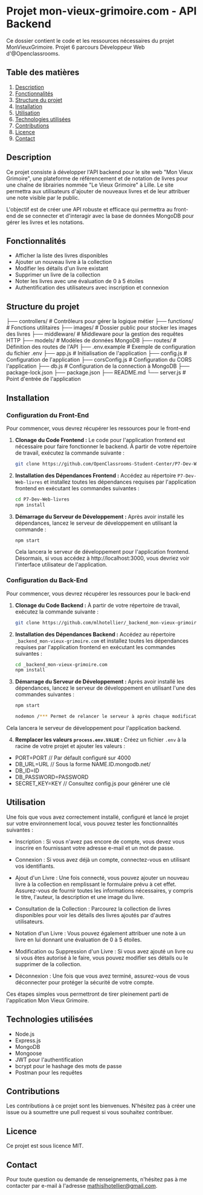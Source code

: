 # Projet mon-vieux-grimoire.com - API Backend

Ce dossier contient le code et les ressources nécessaires du projet MonVieuxGrimoire. Projet 6  parcours Développeur Web d'@Openclassrooms.

## Table des matières

1. [Description](#description)
2. [Fonctionnalités](#fonctionnalités)
3. [Structure du projet](#structure-du-projet)
4. [Installation](#installation)
5. [Utilisation](#utilisation)
6. [Technologies utilisées](#technologies-utilisées)
7. [Contributions](#contributions)
8. [Licence](#licence)
9. [Contact](#contact)

## Description

Ce projet consiste à développer l'API backend pour le site web "Mon Vieux Grimoire", une plateforme de référencement et de notation de livres pour une chaîne de librairies nommée "Le Vieux Grimoire" à Lille. Le site permettra aux utilisateurs d'ajouter de nouveaux livres et de leur attribuer une note visible par le public.

L'objectif est de créer une API robuste et efficace qui permettra au front-end de se connecter et d'interagir avec la base de données MongoDB pour gérer les livres et les notations.

## Fonctionnalités
- Afficher la liste des livres disponibles
- Ajouter un nouveau livre à la collection
- Modifier les détails d'un livre existant
- Supprimer un livre de la collection
- Noter les livres avec une évaluation de 0 à 5 étoiles
- Authentification des utilisateurs avec inscription et connexion

## Structure du projet
├── controllers/ # Contrôleurs pour gérer la logique métier
├── functions/ # Fonctions utilitaires
├── images/ # Dossier public pour stocker les images des livres
├── middleware/ # Middleware pour la gestion des requêtes HTTP
├── models/ # Modèles de données MongoDB
├── routes/ # Définition des routes de l'API
├── .env.example # Exemple de configuration du fichier .env
├── app.js # Initialisation de l'application
├── config.js # Configuration de l'application
├── corsConfig.js # Configuration du CORS l'application
├── db.js # Configuration de la connection à MongoDB
├── package-lock.json 
├── package.json 
├── README.md 
└── server.js # Point d'entrée de l'application

## Installation

### Configuration du Front-End

Pour commencer, vous devrez récupérer les ressources pour le front-end

1. **Clonage du Code Frontend :** Le code pour l'application frontend est nécessaire pour faire fonctionner le backend. À partir de votre répertoire de travail, exécutez la commande suivante :

    ```bash
    git clone https://github.com/OpenClassrooms-Student-Center/P7-Dev-Web-livres
    ```

2. **Installation des Dépendances Frontend :** Accédez au répertoire `P7-Dev-Web-livres` et installez toutes les dépendances requises par l'application frontend en exécutant les commandes suivantes :

    ```bash
    cd P7-Dev-Web-livres
    npm install
    ```

3. **Démarrage du Serveur de Développement :** Après avoir installé les dépendances, lancez le serveur de développement en utilisant la commande :

    ```bash
    npm start
    ```

    Cela lancera le serveur de développement pour l'application frontend. Désormais, si vous accédez à http://localhost:3000, vous devriez voir l'interface utilisateur de l'application.

### Configuration du Back-End

Pour commencer, vous devrez récupérer les ressources pour le back-end

1. **Clonage du Code Backend :** À partir de votre répertoire de travail, exécutez la commande suivante :

    ```bash
    git clone https://github.com/mlhotellier/_backend_mon-vieux-grimoire.com.git
    ```

2. **Installation des Dépendances Backend :** Accédez au répertoire `_backend_mon-vieux-grimoire.com` et installez toutes les dépendances requises par l'application frontend en exécutant les commandes suivantes :

    ```bash
    cd _backend_mon-vieux-grimoire.com
    npm install
    ```

3. **Démarrage du Serveur de Développement :** Après avoir installé les dépendances, lancez le serveur de développement en utilisant l'une des commandes suivantes :

    ```bash
    npm start
    ```
    
    ```bash
    nodemon /*** Permet de relancer le serveur à après chaque modification ***/
    ```

Cela lancera le serveur de développement pour l'application backend.

4. **Remplacer les valeurs `process.env.VALUE` :** Créez un fichier `.env` à la racine de votre projet et ajouter les valeurs :
- PORT=PORT // Par défault configuré sur 4000
- DB_URL=URL // Sous la forme NAME.ID.mongodb.net/
- DB_ID=ID
- DB_PASSWORD=PASSWORD
- SECRET_KEY=KEY // Consultez config.js pour générer une clé

## Utilisation

Une fois que vous avez correctement installé, configuré et lancé le projet sur votre environnement local, vous pouvez tester les fonctionnalités suivantes :

- Inscription : Si vous n'avez pas encore de compte, vous devez vous inscrire en fournissant votre adresse e-mail et un mot de passe.

- Connexion : Si vous avez déjà un compte, connectez-vous en utilisant vos identifiants.

- Ajout d'un Livre : Une fois connecté, vous pouvez ajouter un nouveau livre à la collection en remplissant le formulaire prévu à cet effet. Assurez-vous de fournir toutes les informations nécessaires, y compris le titre, l'auteur, la description et une image du livre.

- Consultation de la Collection : Parcourez la collection de livres disponibles pour voir les détails des livres ajoutés par d'autres utilisateurs.

- Notation d'un Livre : Vous pouvez également attribuer une note à un livre en lui donnant une évaluation de 0 à 5 étoiles.

- Modification ou Suppression d'un Livre : Si vous avez ajouté un livre ou si vous êtes autorisé à le faire, vous pouvez modifier ses détails ou le supprimer de la collection.

- Déconnexion : Une fois que vous avez terminé, assurez-vous de vous déconnecter pour protéger la sécurité de votre compte.

Ces étapes simples vous permettront de tirer pleinement parti de l'application Mon Vieux Grimoire.

## Technologies utilisées
- Node.js
- Express.js
- MongoDB
- Mongoose
- JWT pour l'authentification
- bcrypt pour le hashage des mots de passe
- Postman pour les requêtes

## Contributions

Les contributions à ce projet sont les bienvenues. N'hésitez pas à créer une issue ou à soumettre une pull request si vous souhaitez contribuer.

## Licence

Ce projet est sous licence MIT.

## Contact

Pour toute question ou demande de renseignements, n'hésitez pas à me contacter par e-mail à l'adresse mathislhotellier@gmail.com.